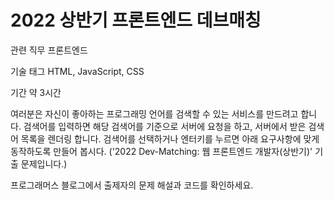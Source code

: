 # 2022 상반기 프론트엔드 데브매칭

관련 직무
프론트엔드

기술 태그
HTML, JavaScript, CSS

기간
약 3시간

여러분은 자신이 좋아하는 프로그래밍 언어를 검색할 수 있는 서비스를 만드려고 합니다. 검색어를 입력하면 해당 검색어를 기준으로 서버에 요청을 하고, 서버에서 받은 검색어 목록을 렌더링 합니다. 검색어를 선택하거나 엔터키를 누르면 아래 요구사항에 맞게 동작하도록 만들어 봅시다.
('2022 Dev-Matching: 웹 프론트엔드 개발자(상반기)' 기출 문제입니다.)

프로그래머스 블로그에서 출제자의 문제 해설과 코드를 확인하세요.
